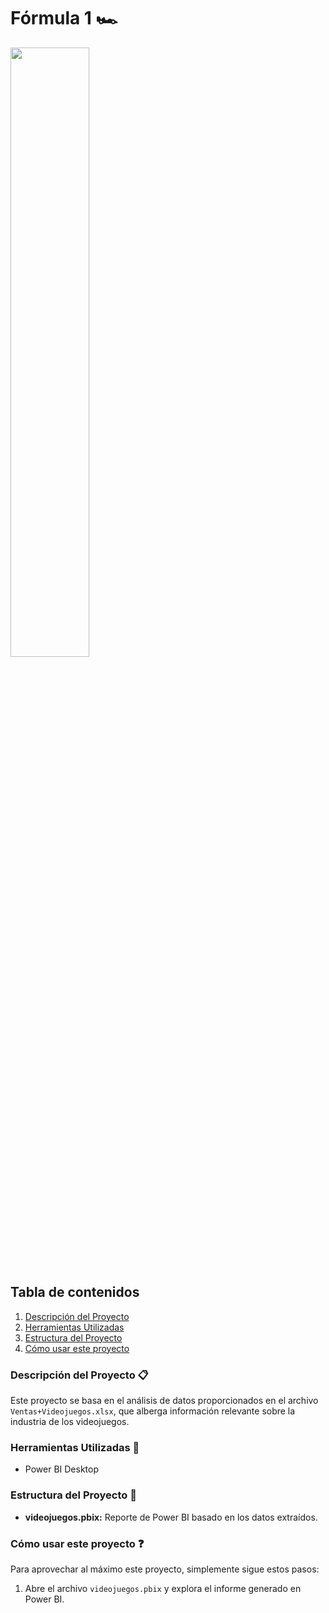 # Fórmula 1 🏎️

<img src="https://i.pinimg.com/originals/3e/4c/23/3e4c237c7e72dc60cd2e644bdf310fc6.jpg" width='50%'>


## Tabla de contenidos

1. [Descripción del Proyecto](#descripción-del-proyecto-clipboard)
2. [Herramientas Utilizadas](#herramientas-utilizadas-wrench)
3. [Estructura del Proyecto](#estructura-del-proyecto-open_file_folder)
4. [Cómo usar este proyecto](#cómo-usar-este-proyecto-question)


### Descripción del Proyecto :clipboard:
Este proyecto se basa en el análisis de datos proporcionados en el archivo `Ventas+Videojuegos.xlsx`, que alberga información relevante sobre la industria de los videojuegos.


### Herramientas Utilizadas :wrench:
- Power BI Desktop
  
### Estructura del Proyecto :open_file_folder:
- **videojuegos.pbix:** Reporte de Power BI basado en los datos extraídos.
  

### Cómo usar este proyecto :question:
Para aprovechar al máximo este proyecto, simplemente sigue estos pasos:
1. Abre el archivo `videojuegos.pbix` y explora el informe generado en Power BI.
